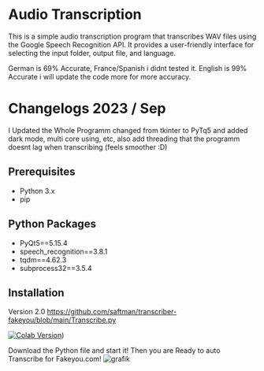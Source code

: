 # Audio Transcription

This is a simple audio transcription program that transcribes WAV files using the Google Speech Recognition API. It provides a user-friendly interface for selecting the input folder, output file, and language.

German is 69% Accurate, France/Spanish i didnt tested it.
English is 99% Accurate i will update the code more for more accuracy.

# Changelogs 2023 / Sep
I Updated the Whole Programm changed from tkinter to PyTq5 and added dark mode, multi core using, etc, also add threading that the programm doesnt lag when transcribing (feels smoother :D)


## Prerequisites

- Python 3.x
- pip

## Python Packages
- PyQt5==5.15.4
- speech_recognition==3.8.1
- tqdm==4.62.3
- subprocess32==3.5.4


## Installation
Version 2.0
  https://github.com/saftman/transcriber-fakeyou/blob/main/Transcribe.py

[![Colab Version]([https://colab.research.google.com/assets/colab-badge.svg)](https://colab.research.google.com/drive/124-eTGcOlsOdJbJRiC4AJ1VHn_ljf0Zg?usp=sharing&authuser=2))




Download the Python file and start it! Then you are Ready to auto Transcribe for Fakeyou.com!
![grafik](https://i.ibb.co/HDGXTNY/grafik.png)

